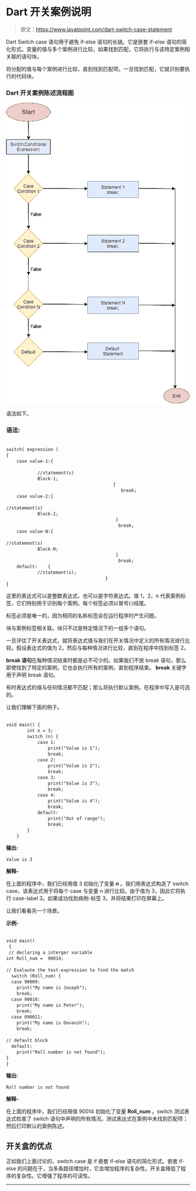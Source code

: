 # Dart 开关案例说明

> 原文：<https://www.javatpoint.com/dart-switch-case-statement>

Dart Switch case 语句用于避免 if-else 语句的长链。它是嵌套 if-else 语句的简化形式。变量的值与多个案例进行比较，如果找到匹配，它将执行与该特定案例相关联的语句块。

将分配的值与每个案例进行比较，直到找到匹配项。一旦找到匹配，它就识别要执行的代码块。

### Dart 开关案例陈述流程图

![Dart Switch Case Statement](img/6dcc78f9afa6d964a6fe3ef3cb8629ef.png)

语法如下。

### 语法:

```

switch( expression )
{
	case value-1:{

			//statement(s)
			Block-1;
                                         }
                                            break;
	case value-2:{           
                                                          //statement(s)
			Block-2;
                                          }
                                           break;
	case value-N:{           
                                                          //statement(s)
			Block-N;
                                          }
                                           break;
	default:    {
			//statement(s);
                                      }
}

```

这里的表达式可以是整数表达式，也可以是字符表达式。值 1，2，n 代表案例标签，它们特别用于识别每个案例。每个标签必须以冒号(:)结尾。

标签必须是唯一的，因为相同的名称标签会在运行程序时产生问题。

块与案例标签相关联。块只不过是特定情况下的一组多个语句。

一旦评估了开关表达式，就将表达式值与我们在开关情况中定义的所有情况进行比较。假设表达式的值为 2，然后与每种情况进行比较，直到在程序中找到标签 2。

**break 语句**在每种情况结束时都是必不可少的。如果我们不放 break 语句，那么即使找到了特定的案例，它也会执行所有的案例，直到程序结束。 **break** 关键字用于声明 break 语句。

有时表达式的值与任何情况都不匹配；那么将执行默认案例。在程序中写入是可选的。

让我们理解下面的例子。

```

void main() {
        int n = 3;
        switch (n) {
            case 1:
                print("Value is 1");
                break;
            case 2:
                print("Value is 2");
                break;
            case 3:
                print("Value is 3");
                break;
            case 4:
                print("Value is 4");
                break;
            default:
                print("Out of range");
                break;
        }
    }

```

**输出:**

```
Value is 3

```

**解释-**

在上面的程序中，我们已经用值 3 初始化了变量 **n** 。我们用表达式构造了 switch case，该表达式用于将每个 case 与变量 n 进行比较。由于值为 3，因此它将执行 case-label 3。如果成功找到病例-标签 3，并将结果打印在屏幕上。

让我们看看另一个场景。

**示例-**

```

void main()
 {
 // declaring a interger variable 
int Roll_num =  90014;

// Evalaute the test-expression to find the match
  switch (Roll_num) {
  case 90009:
    print("My name is Joseph");
    break;
  case 90010:
    print("My name is Peter");
    break;
  case 090011:
    print("My name is Devansh");
    break;

// default block
  default:
    print("Roll number is not found");
}
} 

```

**输出:**

```
Roll number is not found

```

**解释-**

在上面的程序中，我们已经用值 90014 初始化了变量 **Roll_num** 。switch 测试表达式检查了 switch 语句中声明的所有情况。测试表达式在案例中未找到匹配项；然后打印默认的案例陈述。

## 开关盒的优点

正如我们上面讨论的，switch case 是 if 嵌套 if-else 语句的简化形式。嵌套 if-else 的问题在于，当多条路径增加时，它会增加程序的复杂性。开关盒降低了程序的复杂性。它增强了程序的可读性。

* * *